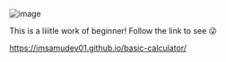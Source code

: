 ![image](https://github.com/imsamudev01/basic-calculator/assets/160678978/4e53741c-a7d8-4cc5-ab65-7f8c5b845733)

This is a liiitle work of beginner! Follow the link to see 😜

https://imsamudev01.github.io/basic-calculator/
